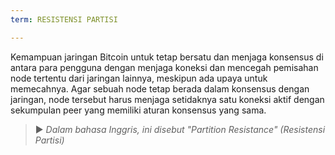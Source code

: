 ```yaml
---
term: RESISTENSI PARTISI

---
```

Kemampuan jaringan Bitcoin untuk tetap bersatu dan menjaga konsensus di antara para pengguna dengan menjaga koneksi dan mencegah pemisahan node tertentu dari jaringan lainnya, meskipun ada upaya untuk memecahnya. Agar sebuah node tetap berada dalam konsensus dengan jaringan, node tersebut harus menjaga setidaknya satu koneksi aktif dengan sekumpulan peer yang memiliki aturan konsensus yang sama.

> ► *Dalam bahasa Inggris, ini disebut "Partition Resistance" (Resistensi Partisi)*